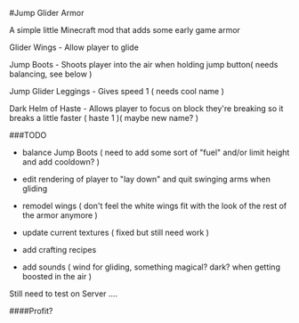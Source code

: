 #Jump Glider Armor

A simple little Minecraft mod that adds some early game armor

Glider Wings - Allow player to glide

Jump Boots - Shoots player into the air when holding jump button( needs balancing, see below )

Jump Glider Leggings - Gives speed 1 ( needs cool name )

Dark Helm of Haste - Allows player to focus on block they're breaking so it breaks a little faster ( haste 1 )( maybe new name? )

###TODO

* balance Jump Boots ( need to add some sort of "fuel" and/or limit height and add cooldown? )

* edit rendering of player to "lay down" and quit swinging arms when gliding

* remodel wings ( don't feel the white wings fit with the look of the rest of the armor anymore )

* update current textures ( fixed but still need work )

* add crafting recipes

* add sounds ( wind for gliding, something magical? dark? when getting boosted in the air )
	
Still need to test on Server ....
	
####Profit?
